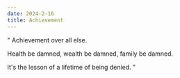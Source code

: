```yaml
---
date: 2024-2-16
title: Achievement
---
```



"
Achievement over all else. 

Health be damned, wealth be damned, family be damned. 

It's the lesson of a lifetime of being denied. 
"

